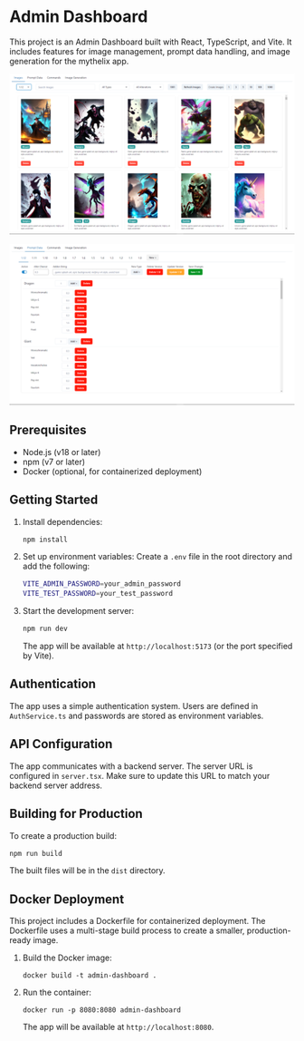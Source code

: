 # Admin Dashboard

This project is an Admin Dashboard built with React, TypeScript, and Vite. It includes features for image management, prompt data handling, and image generation for the mythelix app.

![image-2](image-2.png)

![image-1](image-1.png)

## Prerequisites

- Node.js (v18 or later)
- npm (v7 or later)
- Docker (optional, for containerized deployment)

## Getting Started

1. Install dependencies:

   ```bash
   npm install
   ```

2. Set up environment variables:
   Create a `.env` file in the root directory and add the following:

   ```bash
   VITE_ADMIN_PASSWORD=your_admin_password
   VITE_TEST_PASSWORD=your_test_password
   ```

3. Start the development server:

   ```bash
   npm run dev
   ```

   The app will be available at `http://localhost:5173` (or the port specified by Vite).

## Authentication

The app uses a simple authentication system. Users are defined in `AuthService.ts` and passwords are stored as environment variables.

## API Configuration

The app communicates with a backend server. The server URL is configured in `server.tsx`. Make sure to update this URL to match your backend server address.

## Building for Production

To create a production build:

```bash
npm run build
```

The built files will be in the `dist` directory.

## Docker Deployment

This project includes a Dockerfile for containerized deployment. The Dockerfile uses a multi-stage build process to create a smaller, production-ready image.

1. Build the Docker image:

   ```
   docker build -t admin-dashboard .
   ```

2. Run the container:

   ```
   docker run -p 8080:8080 admin-dashboard
   ```

   The app will be available at `http://localhost:8080`.
